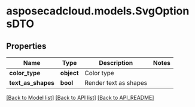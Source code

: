 # asposecadcloud.models.SvgOptionsDTO

## Properties
Name | Type | Description | Notes
------------ | ------------- | ------------- | -------------
**color_type** | **object** | Color type | 
**text_as_shapes** | **bool** | Render text as shapes | 

[[Back to Model list]](API_README.md#documentation-for-models) [[Back to API list]](API_README.md#documentation-for-api-endpoints) [[Back to API_README]](API_README.md)


